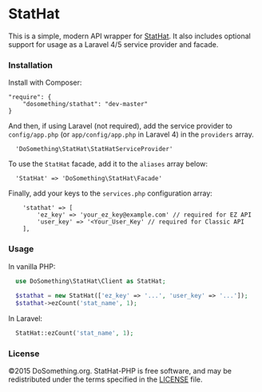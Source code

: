 # StatHat
This is a simple, modern API wrapper for [StatHat](https://www.stathat.com). It also includes
optional support for usage as a Laravel 4/5 service provider and facade.

### Installation
Install with Composer:
```
"require": {
    "dosomething/stathat": "dev-master"
}
```

And then, if using Laravel (not required), add the service provider to `config/app.php` (or
`app/config/app.php` in Laravel 4) in the `providers` array.
```
  'DoSomething\StatHat\StatHatServiceProvider'
```

To use the `StatHat` facade, add it to the `aliases` array below:
```
  'StatHat' => 'DoSomething\StatHat\Facade'
```

Finally, add your keys to the `services.php` configuration array:
```
    'stathat' => [
        'ez_key' => 'your_ez_key@example.com' // required for EZ API
        'user_key' => '<Your_User_Key' // required for Classic API
    ],
```


### Usage
In vanilla PHP:
```php
  use DoSomething\StatHat\Client as StatHat;
  
  $stathat = new StatHat(['ez_key' => '...', 'user_key' => '...']);
  $stathat->ezCount('stat_name', 1);

```

In Laravel:
```php
  StatHat::ezCount('stat_name', 1);

```

### License
&copy;2015 DoSomething.org. StatHat-PHP is free software, and may be redistributed under the terms specified in the [LICENSE](blob/dev/LICENSE.md) file.
